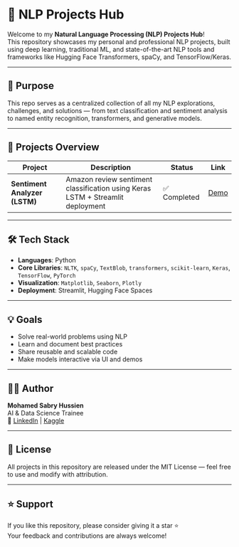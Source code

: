 # 🧠 NLP Projects Hub

Welcome to my **Natural Language Processing (NLP) Projects Hub**!  
This repository showcases my personal and professional NLP projects, built using deep learning, traditional ML, and state-of-the-art NLP tools and frameworks like Hugging Face Transformers, spaCy, and TensorFlow/Keras.

---

## 📌 Purpose

This repo serves as a centralized collection of all my NLP explorations, challenges, and solutions — from text classification and sentiment analysis to named entity recognition, transformers, and generative models.

---

## 📂 Projects Overview

| Project | Description | Status | Link |
|--------|-------------|--------|------|
| **Sentiment Analyzer (LSTM)** | Amazon review sentiment classification using Keras LSTM + Streamlit deployment | ✅ Completed | [Demo](https://huggingface.co/spaces/OverMind0/sentiment_analysis) |


---

## 🛠 Tech Stack

- **Languages**: Python
- **Core Libraries**: `NLTK`, `spaCy`, `TextBlob`, `transformers`, `scikit-learn`, `Keras`, `TensorFlow`, `PyTorch`
- **Visualization**: `Matplotlib`, `Seaborn`, `Plotly`
- **Deployment**: Streamlit, Hugging Face Spaces

---

## 💡 Goals

- Solve real-world problems using NLP
- Learn and document best practices
- Share reusable and scalable code
- Make models interactive via UI and demos

---

## 🧑‍💻 Author

**Mohamed Sabry Hussien**  
AI & Data Science Trainee  
📍 [LinkedIn](https://www.linkedin.com/in/m0hamed-sabry/) | [Kaggle](https://www.kaggle.com/mo7amedsabry)

---

## 📜 License

All projects in this repository are released under the MIT License — feel free to use and modify with attribution.

---

## ⭐️ Support

If you like this repository, please consider giving it a star ⭐  
Your feedback and contributions are always welcome!

